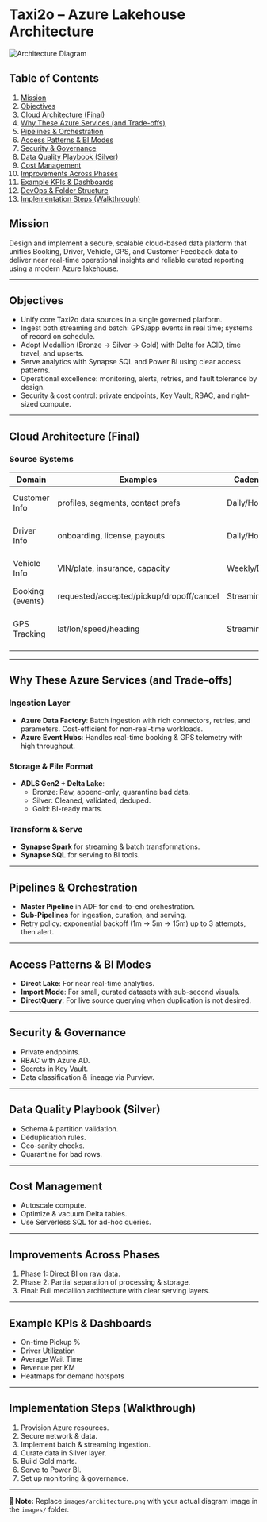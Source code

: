# Taxi2o – Azure Lakehouse Architecture

![Architecture Diagram](images/architecture.png)

## Table of Contents
1. [Mission](#mission)
2. [Objectives](#objectives)
3. [Cloud Architecture (Final)](#cloud-architecture-final)
4. [Why These Azure Services (and Trade-offs)](#why-these-azure-services-and-trade-offs)
5. [Pipelines & Orchestration](#pipelines--orchestration)
6. [Access Patterns & BI Modes](#access-patterns--bi-modes)
7. [Security & Governance](#security--governance)
8. [Data Quality Playbook (Silver)](#data-quality-playbook-silver)
9. [Cost Management](#cost-management)
10. [Improvements Across Phases](#improvements-across-phases)
11. [Example KPIs & Dashboards](#example-kpis--dashboards)
12. [DevOps & Folder Structure](#devops--folder-structure)
13. [Implementation Steps (Walkthrough)](#implementation-steps-walkthrough)



## Mission
Design and implement a secure, scalable cloud-based data platform that unifies Booking, Driver, Vehicle, GPS, and Customer Feedback data to deliver near real-time operational insights and reliable curated reporting using a modern Azure lakehouse.

---

## Objectives
- Unify core Taxi2o data sources in a single governed platform.
- Ingest both streaming and batch: GPS/app events in real time; systems of record on schedule.
- Adopt Medallion (Bronze → Silver → Gold) with Delta for ACID, time travel, and upserts.
- Serve analytics with Synapse SQL and Power BI using clear access patterns.
- Operational excellence: monitoring, alerts, retries, and fault tolerance by design.
- Security & cost control: private endpoints, Key Vault, RBAC, and right-sized compute.

---

## Cloud Architecture (Final)
### Source Systems
| Domain         | Examples                                  | Cadence       | Key Fields                   | Notes                   |
|----------------|-------------------------------------------|---------------|------------------------------|-------------------------|
| Customer Info  | profiles, segments, contact prefs         | Daily/Hourly  | customer_id, segment, status | From CRM/SaaS or SQL    |
| Driver Info    | onboarding, license, payouts              | Daily/Hourly  | driver_id, license_status, rating | HR/operations system |
| Vehicle Info   | VIN/plate, insurance, capacity            | Weekly/Daily  | vehicle_id, make/model, capacity | Registry/ERP          |
| Booking (events)| requested/accepted/pickup/dropoff/cancel | Streaming     | trip_id, state, timestamps   | App telemetry           |
| GPS Tracking   | lat/lon/speed/heading                     | Streaming     | device_id, trip_id, event_ts, lat, lon | High volume, low latency |

---

## Why These Azure Services (and Trade-offs)

### Ingestion Layer
- **Azure Data Factory**: Batch ingestion with rich connectors, retries, and parameters. Cost-efficient for non-real-time workloads.
- **Azure Event Hubs**: Handles real-time booking & GPS telemetry with high throughput.

### Storage & File Format
- **ADLS Gen2 + Delta Lake**:
  - Bronze: Raw, append-only, quarantine bad data.
  - Silver: Cleaned, validated, deduped.
  - Gold: BI-ready marts.

### Transform & Serve
- **Synapse Spark** for streaming & batch transformations.
- **Synapse SQL** for serving to BI tools.

---

## Pipelines & Orchestration
- **Master Pipeline** in ADF for end-to-end orchestration.
- **Sub-Pipelines** for ingestion, curation, and serving.
- Retry policy: exponential backoff (1m → 5m → 15m) up to 3 attempts, then alert.

---

## Access Patterns & BI Modes
- **Direct Lake**: For near real-time analytics.
- **Import Mode**: For small, curated datasets with sub-second visuals.
- **DirectQuery**: For live source querying when duplication is not desired.

---

## Security & Governance
- Private endpoints.
- RBAC with Azure AD.
- Secrets in Key Vault.
- Data classification & lineage via Purview.

---

## Data Quality Playbook (Silver)
- Schema & partition validation.
- Deduplication rules.
- Geo-sanity checks.
- Quarantine for bad rows.

---

## Cost Management
- Autoscale compute.
- Optimize & vacuum Delta tables.
- Use Serverless SQL for ad-hoc queries.

---

## Improvements Across Phases
1. Phase 1: Direct BI on raw data.
2. Phase 2: Partial separation of processing & storage.
3. Final: Full medallion architecture with clear serving layers.

---

## Example KPIs & Dashboards
- On-time Pickup %
- Driver Utilization
- Average Wait Time
- Revenue per KM
- Heatmaps for demand hotspots

---



## Implementation Steps (Walkthrough)
1. Provision Azure resources.
2. Secure network & data.
3. Implement batch & streaming ingestion.
4. Curate data in Silver layer.
5. Build Gold marts.
6. Serve to Power BI.
7. Set up monitoring & governance.

---

**📌 Note:** Replace `images/architecture.png` with your actual diagram image in the `images/` folder.
